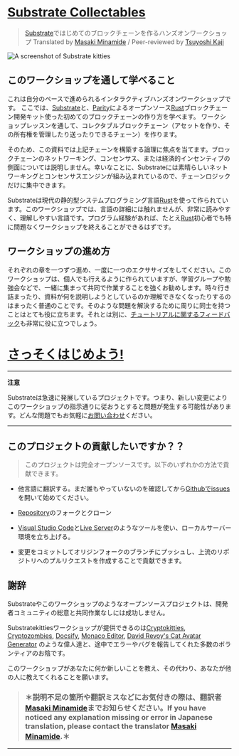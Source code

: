 # [Substrate Collectables][main link]
> [Substrate][]ではじめてのブロックチェーンを作るハンズオンワークショップ
> Translated by [Masaki Minamide][] /
> Peer-reviewed by [Tsuyoshi Kaji][]

![A screenshot of Substrate kitties](../media/substrate-collectables.png)

## このワークショップを通して学べること

これは自分のペースで進められるインタラクティブハンズオンワークショップです。
ここでは、[Substrate][]と、[Parity][]によるオープンソース[Rust][]ブロックチェーン開発キット使った初めてのブロックチェーンの作り方を学べます。
ワークショップレッスンを通して、コレクタブルブロックチェーン（アセットを作り、その所有権を管理したり送ったりできるチェーン）を作ります。

そのため、この資料では上記チェーンを構築する論理に焦点を当てます。ブロックチェーンのネットワーキング、コンセンサス、または経済的インセンティブの側面については説明しません。幸いなことに、Substrateには素晴らしいネットワーキングとコンセンサスエンジンが組み込まれているので、チェーンロジックだけに集中できます。

Substrateは現代の静的型システムプログラミング言語[Rust][]を使って作られています。このワークショップでは、言語の詳細には触れませんが、非常に読みやすく、理解しやすい言語です。プログラム経験があれば、たとえ[Rust][]初心者でも特に問題なくワークショップを終えることができるはずです。

## ワークショップの進め方

それぞれの章を一つずつ進め、一度に一つのエクササイズをしてください。このワークショップは、個人でも行えるように作られていますが、学習グループや勉強会などで、一緒に集まって共同で作業することを強くお勧めします。時々行き詰まったり、資料が何を説明しようとしているのか理解できなくなったりするのはまったく普通のことです。そのような問題を解決するために周りに同士を持つことはとても役に立ちます。それとは別に、[チュートリアルに関するフィードバック](feedback)も非常に役に立つでしょう。

# [さっそくはじめよう!](ja-jp/0/introduction.md)

---
**注意**

Substrateは急速に発展しているプロジェクトです。つまり、新しい変更によりこのワークショップの指示通りに従おうとすると問題が発生する可能性があります。どんな問題でもお気軽に[お問い合わせ](https://substrate.readme.io/v1.0.0/docs/feedback)ください。

---

## このプロジェクトの貢献したいですか？？
>このプロジェクトは完全オープンソースです。以下のいずれかの方法で貢献できます。

* 他言語に翻訳する。まだ誰もやっていないのを確認してから[Githubでissues](https://github.com/shawntabrizi/substrate-collectables-workshop/issues)を開いて始めてください。

* [Repository](https://github.com/shawntabrizi/substrate-collectables-workshop)のフォークとクローン

* [Visual Studio Code](https://code.visualstudio.com/)と[Live Server](https://marketplace.visualstudio.com/items?itemName=ritwickdey.LiveServer)のようなツールを使い、ローカルサーバー環境を立ち上げる。

* 変更をコミットしてオリジンフォークのブランチにプッシュし、上流のリポジトリへのプルリクエストを作成することで貢献できます。

## 謝辞

Substrateやこのワークショップのようなオープンソースプロジェクトは、開発者コミュニティの総意と共同作業なしには成功しません。

Substratekittiesワークショップが提供できるのは[Cryptokitties](https://www.cryptokitties.co/), [Cryptozombies](https://cryptozombies.io/), [Docsify](https://docsify.js.org/), [Monaco Editor](https://microsoft.github.io/monaco-editor/), [David Revoy's Cat Avatar Generator](https://framagit.org/Deevad/cat-avatar-generator) のような偉人達と、途中でエラーやバグを報告してくれた多数のボランティアのお陰です。

このワークショップがあなたに何か新しいことを教え、その代わり、あなたが他の人に教えてくれることを願います。

>### ＊説明不足の箇所や翻訳ミスなどにお気付きの際は、翻訳者[Masaki Minamide][]までお知らせください。If you have noticed any explanation missing or error in Japanese translation, please contact the translator [Masaki Minamide][].＊

---

[main link]: https://shawntabrizi.github.io/substrate-collectables-workshop/
[feedback]: https://docs.substrate.dev/docs/feedback
[Substrate]: https://www.parity.io/substrate/
[Substrate docs]: https://docs.substrate.dev/
[Parity]: https://www.parity.io/
[Rust]: https://www.rust-lang.org/
[Masaki Minamide]: https://twitter.com/masakiminamide
[Tsuyoshi Kaji]: https://twitter.com/Jokyash
